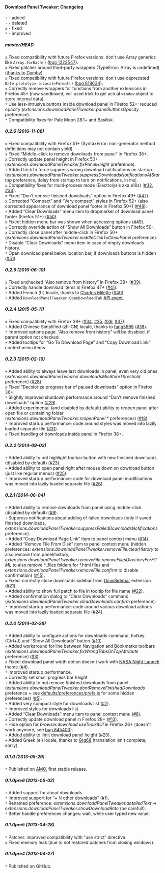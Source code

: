 ﻿#### Download Panel Tweaker: Changelog

`+` - added<br>
`-` - deleted<br>
`x` - fixed<br>
`*` - improved<br>

##### master/HEAD
`x` Fixed compatibility with future Firefox versions: don't use Array generics like `Array.forEach()` (<a href="https://bugzilla.mozilla.org/show_bug.cgi?id=1222547">bug 1222547</a>).<br>
`x` Fixed patcher around third-party wrappers (TypeError: Array is undefined) (<a href="https://forum.mozilla-russia.org/viewtopic.php?pid=728469#p728469">thanks to Dumby</a>).<br>
`x` Fixed compatibility with future Firefox versions: don't use deprecated `Date.prototype.toLocaleFormat()` (<a href="https://bugzilla.mozilla.org/show_bug.cgi?id=818634">bug 818634</a>).<br>
`x` Correctly remove wrappers for functions from another extensions in Firefox 45+ (now sandboxed, will used trick to get actual `window` object to store internal data).<br>
`*` Use less-intrusive buttons inside download panel in Firefox 52+: reduced opacity (<em>extensions.downloadPanelTweaker.panelButtonsOpacity</em> preference).<br>
`*` Compatibility fixes for Pale Moon 28.1+ and Basilisk.<br>

##### 0.2.6 (2016-11-08)
`x` Fixed compatibility with Firefox 51+ (SyntaxError: non-generator method definitions may not contain yield).<br>
`x` Fixed “Middle-click to remove downloads from panel” in Firefox 38+.<br>
`x` Correctly update panel height in Firefox 50+ (<em>extensions.downloadPanelTweaker.fixPanelHeight</em> preference).<br>
`+` Added trick to force suppress wrong download notifications on startup (<em>extensions.downloadPanelTweaker.suppressDownloadsNotificationsAtStartup</em> preference, delay from startup to turn on notifications, in ms).<br>
`x` Compatibility fixes for multi-process mode (Electrolysis aka e10s) (<a href="https://github.com/Infocatcher/Download_Panel_Tweaker/issues/32">#32</a>, <a href="https://github.com/Infocatcher/Download_Panel_Tweaker/issues/33">#33</a>).<br>
`x` Fixed “Don't remove finished downloads” option in Firefox 49+ (<a href="https://github.com/Infocatcher/Download_Panel_Tweaker/issues/47">#47</a>).<br>
`x` Corrected “Compact” and “Very compact” styles in Firefox 52+ (also corrected appearance of download panel footer in Firefox 50+) (<a href="https://github.com/Infocatcher/Download_Panel_Tweaker/issues/48">#48</a>).<br>
`+` Added “Clear Downloads” menu item to dropmarker of download panel footer (Firefox 51+) (<a href="https://github.com/Infocatcher/Download_Panel_Tweaker/issues/50">#50</a>).<br>
`x` Fixed: hidden menu bar was shown when accessing options (<a href="https://github.com/Infocatcher/Download_Panel_Tweaker/issues/49">#49</a>).<br>
`x` Correctly override action of “Show All Downloads” button in Firefox 50+.<br>
`x` Correctly close panel after middle-click in Firefox 50+ (<em>extensions.downloadPanelTweaker.middleClickToClosePanel</em> preference).<br>
`*` Disable “Clear Downloads” menu item in case of empty downloads history.<br>
`*` Open download panel below location bar, if downloads buttons is hidden (<a href="https://github.com/Infocatcher/Download_Panel_Tweaker/issues/51">#51</a>).<br>

##### 0.2.5 (2016-06-10)
`x` Fixed unchecked “Also remove from history” in Firefox 38+ (<a href="https://github.com/Infocatcher/Download_Panel_Tweaker/issues/39">#39</a>).<br>
`x` Correctly handle download items in Firefox 47+ (<a href="https://github.com/Infocatcher/Download_Panel_Tweaker/issues/41">#41</a>).<br>
`+` Added French (fr) locale, thanks to <a href="https://github.com/charlesmilette">Charles Milette</a> (<a href="https://github.com/Infocatcher/Download_Panel_Tweaker/pull/40">#40</a>).<br>
`+` Added `DownloadPanelTweaker:OpenDownloadTab` <a href="https://github.com/Infocatcher/Download_Panel_Tweaker#api">API event</a>.<br>

##### 0.2.4 (2015-05-11)
`x` Fixed compatibility with Firefox 38+ (<a href="https://github.com/Infocatcher/Download_Panel_Tweaker/issues/34">#34</a>, <a href="https://github.com/Infocatcher/Download_Panel_Tweaker/issues/35">#35</a>, <a href="https://github.com/Infocatcher/Download_Panel_Tweaker/issues/36">#36</a>, <a href="https://github.com/Infocatcher/Download_Panel_Tweaker/issues/37">#37</a>).<br>
`+` Added Chinese Simplified (zh-CN) locale, thanks to <a href="https://github.com/fang5566">fang5566</a> (<a href="https://github.com/Infocatcher/Download_Panel_Tweaker/pull/38">#38</a>).<br>
`*` Improved options page: “Also remove from history” will be disabled, if parent option not checked.<br>
`+` Added tooltips for “Go To Download Page” and “Copy Download Link” context menu items.<br>

##### 0.2.3 (2015-02-16)
`+` Added ability to always leave last downloads in panel, even very old ones (<em>extensions.downloadPanelTweaker.downloadsMinStoreThreshold</em> preference) (<a href="https://github.com/Infocatcher/Download_Panel_Tweaker/issues/28">#28</a>).<br>
`x` Fixed “Decolorize progress bar of paused downloads” option in Firefox 36+.<br>
`*` Slightly improved shutdown performance around “Don't remove finished downloads” option (<a href="https://github.com/Infocatcher/Download_Panel_Tweaker/issues/29">#29</a>).<br>
`+` Added experimental (and disabled by default) ability to reopen panel after open file or containing folder (<em>extensions.downloadPanelTweaker.reopenPanel.</em>\* preferences) (<a href="https://github.com/Infocatcher/Download_Panel_Tweaker/issues/18">#18</a>).<br>
`*` Improved startup performance: code around styles was moved into lazily loaded separate file (<a href="https://github.com/Infocatcher/Download_Panel_Tweaker/issues/31">#31</a>).<br>
`x` Fixed handling of downloads inside panel in Firefox 38+.<br>

##### 0.2.2 (2014-09-03)
`+` Added ability to not highlight toolbar button with new finished downloads (disabled by default) (<a href="https://github.com/Infocatcher/Download_Panel_Tweaker/issues/23">#23</a>).<br>
`+` Added ability to open panel right after mouse down on download button (just like regular menus) (<a href="https://github.com/Infocatcher/Download_Panel_Tweaker/issues/25">#25</a>).<br>
`*` Improved startup performance: code for download panel modifications was moved into lazily loaded separate file (<a href="https://github.com/Infocatcher/Download_Panel_Tweaker/issues/26">#26</a>).<br>

##### 0.2.1 (2014-06-04)
`+` Added ability to remove downloads from panel using middle-click (disabled by default) (<a href="https://github.com/Infocatcher/Download_Panel_Tweaker/issues/9">#9</a>).<br>
`+` Suppress notifications about adding of failed downloads (only if saved finished downloads, <em>extensions.downloadPanelTweaker.suppressFailedDownloadsNotifications</em> preference).<br>
`+` Added “Copy Download Page Link” item to panel context menu (<a href="https://github.com/Infocatcher/Download_Panel_Tweaker/issues/14">#14</a>).<br>
`+` Added “Remove File From Disk” item to panel context menu (hidden preferences: <em>extensions.downloadPanelTweaker.removeFile.clearHistory</em> to also remove from panel/history, <em>extensions.downloadPanelTweaker.removeFile.removeFilesDirectoryForHTML</em> to also remove \*\_files folders for \*.html files and <em>extensions.downloadPanelTweaker.removeFile.confirm</em> to disable confirmation) (<a href="https://github.com/Infocatcher/Download_Panel_Tweaker/issues/15">#15</a>).<br>
`x` Fixed: correctly close downloads sidebar from <a href="https://addons.mozilla.org/addon/omnisidebar/">OmniSidebar</a> extension (<a href="https://github.com/Infocatcher/Download_Panel_Tweaker/issues/21">#21</a>).<br>
`+` Added ability to show full patch to file in tooltip for file name (<a href="https://github.com/Infocatcher/Download_Panel_Tweaker/issues/22">#22</a>).<br>
`+` Added confirmation dialog to “Clear Downloads” command (<em>extensions.downloadPanelTweaker.clearDownloads.confirm</em> preference).<br>
`*` Improved startup performance: code around various download actions was moved into lazily loaded separate file (<a href="https://github.com/Infocatcher/Download_Panel_Tweaker/issues/24">#24</a>).<br>

##### 0.2.0 (2014-02-28)
`+` Added ability to configure actions for downloads command, hotkey (Ctrl+J) and “Show All Downloads” button (<a href="https://github.com/Infocatcher/Download_Panel_Tweaker/issues/10">#10</a>).<br>
`+` Added workaround for line between Navigation and Bookmarks toolbars (<em>extensions.downloadPanelTweaker.fixWrongTabsOnTopAttribute</em> preference) (<a href="https://github.com/Infocatcher/Download_Panel_Tweaker/issues/3">#3</a>).<br>
`x` Fixed: download panel width option doesn't work with <a href="https://addons.mozilla.org/firefox/addon/nasa-night-launch/">NASA Night Launch</a> theme (<a href="https://github.com/Infocatcher/Download_Panel_Tweaker/issues/4">#4</a>).<br>
`*` Improved startup performance.<br>
`x` Correctly set small progress bar height.<br>
`+` Added ability to not remove finished downloads from panel (<em>extensions.downloadPanelTweaker.dontRemoveFinishedDownloads</em> preference + see <a href="https://github.com/Infocatcher/Download_Panel_Tweaker/blob/master/defaults/preferences/prefs.js">defaults/preferences/prefs.js</a> for some hidden preferences) (<a href="https://github.com/Infocatcher/Download_Panel_Tweaker/issues/5">#5</a>).<br>
`+` Added very compact style for downloads list (<a href="https://github.com/Infocatcher/Download_Panel_Tweaker/issues/7">#7</a>).<br>
`*` Improved styles for downloads list.<br>
`+` Added “Clear Downloads” menu item to panel context menu (<a href="https://github.com/Infocatcher/Download_Panel_Tweaker/issues/8">#8</a>).<br>
`x` Correctly update download panel in Firefox 28+ (<a href="https://github.com/Infocatcher/Download_Panel_Tweaker/issues/13">#13</a>).<br>
`+` Hide option for <em>browser.download.useToolkitUI</em> in Firefox 26+ (doesn't work anymore, see <a href="https://bugzilla.mozilla.org/show_bug.cgi?id=845403">bug 845403</a>).<br>
`+` Added ability to limit download panel height (<a href="https://github.com/Infocatcher/Download_Panel_Tweaker/issues/20">#20</a>).<br>
`+` Added Greek (el) locale, thanks to <a href="http://forums.mozillazine.org/memberlist.php?mode=viewprofile&u=1595963">Grg68</a> (translation isn't complete, sorry).<br>

##### 0.1.0 (2013-05-29)
`*` Published on <a href="https://addons.mozilla.org/">AMO</a>, first stable release.<br>

##### 0.1.0pre6 (2013-05-02)
`+` Added support for about:downloads<br>
`*` Improved support for “+ N other downloads” (<a href="https://github.com/Infocatcher/Download_Panel_Tweaker/issues/1">#1</a>).<br>
`*` Renamed preference: <em>extensions.downloadPanelTweaker.detailedText</em> -> <em>extensions.downloadPanelTweaker.showDownloadRate</em> (be careful!).<br>
`*` Better handle preferences changes: wait, while user typed new value.<br>

##### 0.1.0pre5 (2013-04-28)
`*` Patcher: improved compatibility with "use strict" directive.<br>
`x` Fixed memory leak (due to not restored patches from closing windows).<br>

##### 0.1.0pre4 (2013-04-27)
`*` Published on GitHub.<br>